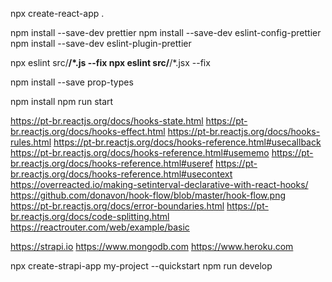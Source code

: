 npx create-react-app .

npm install --save-dev prettier 
npm install --save-dev eslint-config-prettier
npm install --save-dev eslint-plugin-prettier


npx eslint src/**/*.js --fix
npx eslint src/**/*.jsx --fix


npm install --save prop-types

npm install
npm run start

https://pt-br.reactjs.org/docs/hooks-state.html
https://pt-br.reactjs.org/docs/hooks-effect.html
https://pt-br.reactjs.org/docs/hooks-rules.html
https://pt-br.reactjs.org/docs/hooks-reference.html#usecallback
https://pt-br.reactjs.org/docs/hooks-reference.html#usememo
https://pt-br.reactjs.org/docs/hooks-reference.html#useref
https://pt-br.reactjs.org/docs/hooks-reference.html#usecontext
https://overreacted.io/making-setinterval-declarative-with-react-hooks/
https://github.com/donavon/hook-flow/blob/master/hook-flow.png
https://pt-br.reactjs.org/docs/error-boundaries.html
https://pt-br.reactjs.org/docs/code-splitting.html
https://reactrouter.com/web/example/basic

https://strapi.io
https://www.mongodb.com
https://www.heroku.com

npx create-strapi-app my-project --quickstart
npm run develop